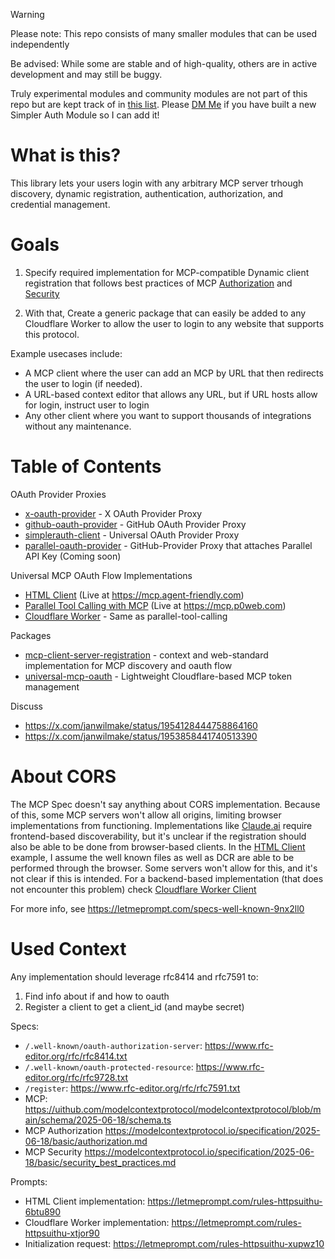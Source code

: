 > [!WARNING]
> Please note: This repo consists of many smaller modules that can be used independently
>
> Be advised: While some are stable and of high-quality, others are in active development and may still be buggy.
>
> Truly experimental modules and community modules are not part of this repo but are kept track of in [this list](https://github.com/stars/janwilmake/lists/simpler-auth). Please [DM Me](https://x.com/janwilmake) if you have built a new Simpler Auth Module so I can add it!

# What is this?

This library lets your users login with any arbitrary MCP server trhough discovery, dynamic registration, authentication, authorization, and credential management.

# Goals

1. Specify required implementation for MCP-compatible Dynamic client registration that follows best practices of MCP [Authorization](https://modelcontextprotocol.io/specification/2025-06-18/basic/authorization#dynamic-client-registration) and [Security](https://modelcontextprotocol.io/specification/2025-06-18/basic/security_best_practices)

2. With that, Create a generic package that can easily be added to any Cloudflare Worker to allow the user to login to any website that supports this protocol.

Example usecases include:

- A MCP client where the user can add an MCP by URL that then redirects the user to login (if needed).
- A URL-based context editor that allows any URL, but if URL hosts allow for login, instruct user to login
- Any other client where you want to support thousands of integrations without any maintenance.

# Table of Contents

OAuth Provider Proxies

- [x-oauth-provider](x-oauth-provider/) - X OAuth Provider Proxy
- [github-oauth-provider](github-oauth-provider/) - GitHub OAuth Provider Proxy
- [simplerauth-client](simplerauth-client/) - Universal OAuth Provider Proxy
- [parallel-oauth-provider](parallel-oauth-provider/) - GitHub-Provider Proxy that attaches Parallel API Key (Coming soon)

Universal MCP OAuth Flow Implementations

- [HTML Client](html-client/) (Live at https://mcp.agent-friendly.com)
- [Parallel Tool Calling with MCP](parallel-tool-calling/) (Live at https://mcp.p0web.com)
- [Cloudflare Worker](cloudflare-worker/) - Same as parallel-tool-calling

Packages

- [mcp-client-server-registration](mcp-client-server-registration/) - context and web-standard implementation for MCP discovery and oauth flow
- [universal-mcp-oauth](universal-mcp-oauth/) - Lightweight Cloudflare-based MCP token management

Discuss

- https://x.com/janwilmake/status/1954128444758864160
- https://x.com/janwilmake/status/1953858441740513390

# About CORS

The MCP Spec doesn't say anything about CORS implementation. Because of this, some MCP servers won't allow all origins, limiting browser implementations from functioning. Implementations like [Claude.ai](https://claude.ai) require frontend-based discoverability, but it's unclear if the registration should also be able to be done from browser-based clients. In the [HTML Client](examples/html-client/) example, I assume the well known files as well as DCR are able to be performed through the browser. Some servers won't allow for this, and it's not clear if this is intended. For a backend-based implementation (that does not encounter this problem) check [Cloudflare Worker Client](examples/cloudflare-worker/)

For more info, see https://letmeprompt.com/specs-well-known-9nx2ll0

# Used Context

Any implementation should leverage rfc8414 and rfc7591 to:

1. Find info about if and how to oauth
2. Register a client to get a client_id (and maybe secret)

Specs:

- `/.well-known/oauth-authorization-server`: https://www.rfc-editor.org/rfc/rfc8414.txt
- `/.well-known/oauth-protected-resource`: https://www.rfc-editor.org/rfc/rfc9728.txt
- `/register`: https://www.rfc-editor.org/rfc/rfc7591.txt
- MCP: https://uithub.com/modelcontextprotocol/modelcontextprotocol/blob/main/schema/2025-06-18/schema.ts
- MCP Authorization https://modelcontextprotocol.io/specification/2025-06-18/basic/authorization.md
- MCP Security https://modelcontextprotocol.io/specification/2025-06-18/basic/security_best_practices.md

Prompts:

- HTML Client implementation: https://letmeprompt.com/rules-httpsuithu-6btu890
- Cloudflare Worker implementation: https://letmeprompt.com/rules-httpsuithu-xtjor90
- Initialization request: https://letmeprompt.com/rules-httpsuithu-xupwz10
